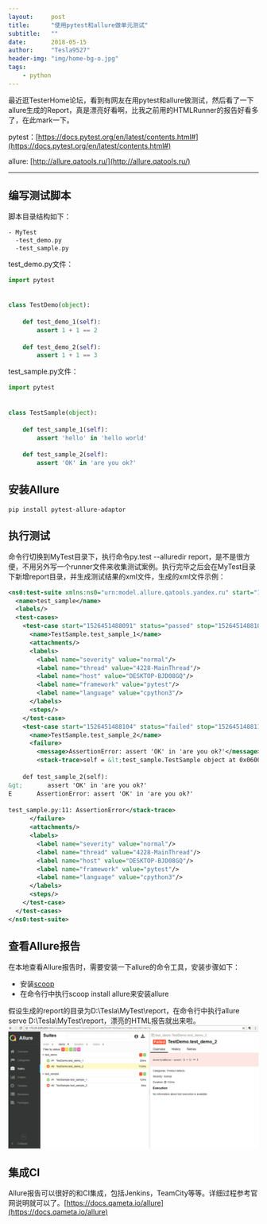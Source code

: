 ```yaml
---
layout:     post
title:      "使用pytest和allure做单元测试"
subtitle:   ""
date:       2018-05-15
author:     "Tesla9527"
header-img: "img/home-bg-o.jpg"
tags:
    - python
---
```

最近逛TesterHome论坛，看到有网友在用pytest和allure做测试，然后看了一下allure生成的Report，真是漂亮好看啊，比我之前用的HTMLRunner的报告好看多了，在此mark一下。

pytest：[https://docs.pytest.org/en/latest/contents.html#](https://docs.pytest.org/en/latest/contents.html#)

allure: [http://allure.qatools.ru/](http://allure.qatools.ru/)

---

## 编写测试脚本

脚本目录结构如下：
```
- MyTest
  -test_demo.py
  -test_sample.py
```

test_demo.py文件：

```python
import pytest


class TestDemo(object):

    def test_demo_1(self):
        assert 1 + 1 == 2

    def test_demo_2(self):
        assert 1 + 1 == 3
```

test_sample.py文件：

```python
import pytest


class TestSample(object):

    def test_sample_1(self):
        assert 'hello' in 'hello world'

    def test_sample_2(self):
        assert 'OK' in 'are you ok?'
```

## 安装Allure

```
pip install pytest-allure-adaptor
```

## 执行测试
命令行切换到MyTest目录下，执行命令py.test --alluredir report，是不是很方便，不用另外写一个runner文件来收集测试案例。执行完毕之后会在MyTest目录下新增report目录，并生成测试结果的xml文件，生成的xml文件示例：

```xml
<ns0:test-suite xmlns:ns0="urn:model.allure.qatools.yandex.ru" start="1526451488091" stop="1526451488112">
  <name>test_sample</name>
  <labels/>
  <test-cases>
    <test-case start="1526451488091" status="passed" stop="1526451488103">
      <name>TestSample.test_sample_1</name>
      <attachments/>
      <labels>
        <label name="severity" value="normal"/>
        <label name="thread" value="4228-MainThread"/>
        <label name="host" value="DESKTOP-BJD08GQ"/>
        <label name="framework" value="pytest"/>
        <label name="language" value="cpython3"/>
      </labels>
      <steps/>
    </test-case>
    <test-case start="1526451488104" status="failed" stop="1526451488112">
      <name>TestSample.test_sample_2</name>
      <failure>
        <message>AssertionError: assert 'OK' in 'are you ok?'</message>
        <stack-trace>self = &lt;test_sample.TestSample object at 0x06003D30&gt;

    def test_sample_2(self):
&gt;       assert 'OK' in 'are you ok?'
E       AssertionError: assert 'OK' in 'are you ok?'

test_sample.py:11: AssertionError</stack-trace>
      </failure>
      <attachments/>
      <labels>
        <label name="severity" value="normal"/>
        <label name="thread" value="4228-MainThread"/>
        <label name="host" value="DESKTOP-BJD08GQ"/>
        <label name="framework" value="pytest"/>
        <label name="language" value="cpython3"/>
      </labels>
      <steps/>
    </test-case>
  </test-cases>
</ns0:test-suite>
```

## 查看Allure报告
在本地查看Allure报告时，需要安装一下allure的命令工具，安装步骤如下：

* 安装[scoop](http://scoop.sh/)
* 在命令行中执行scoop install allure来安装allure

假设生成的report的目录为D:\Tesla\MyTest\report，在命令行中执行allure serve D:\Tesla\MyTest\report，漂亮的HTML报告就出来啦。
![img](/img/in-post/pytest-allure/allure_report.png)

## 集成CI
Allure报告可以很好的和CI集成，包括Jenkins，TeamCity等等。详细过程参考官网说明就可以了。[https://docs.qameta.io/allure](https://docs.qameta.io/allure)
